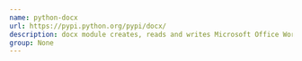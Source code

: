 ```yaml
---
name: python-docx
url: https://pypi.python.org/pypi/docx/
description: docx module creates, reads and writes Microsoft Office Word 2007 docx files. URL : https://pypi.python.org/pypi/docx/ Groups : None
group: None
---
```


